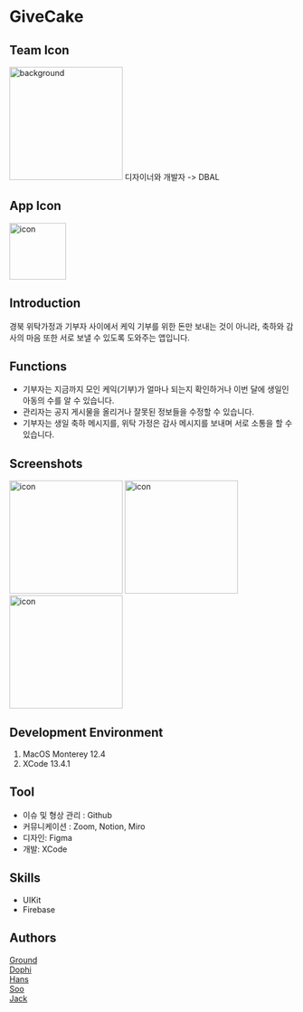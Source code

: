 # GiveCake
## Team Icon
<img width="200" alt="background" src="https://user-images.githubusercontent.com/103012796/179392335-ce76dde8-1ee1-41cc-a35e-92687562c023.png">
디자이너와 개발자 -> DBAL

## App Icon
<img width="100" alt="icon" src="https://user-images.githubusercontent.com/72330884/186935593-1a2172ea-b159-4f36-9ce4-75ba88cf8844.png">

## Introduction
경북 위탁가정과 기부자 사이에서 케익 기부를 위한 돈만 보내는 것이 아니라, 축하와 감사의 마음 또한 서로 보낼 수 있도록 도와주는 앱입니다.

## Functions
- 기부자는 지금까지 모인 케익(기부)가 얼마나 되는지 확인하거나 이번 달에 생일인 아동의 수를 알 수 있습니다.
- 관리자는 공지 게시물을 올리거나 잘못된 정보들을 수정할 수 있습니다.
- 기부자는 생일 축하 메시지를, 위탁 가정은 감사 메시지를 보내며 서로 소통을 할 수 있습니다.

## Screenshots
<p>
<img width="200" alt="icon" src="https://user-images.githubusercontent.com/72330884/186937351-5dec70c7-dde5-47e2-81dc-42f8c51f36a0.png">
<img width="200" alt="icon" src="https://user-images.githubusercontent.com/72330884/186937373-b275f34e-caee-4010-af2b-83d1043aa2f8.png">
<img width="200" alt="icon" src="https://user-images.githubusercontent.com/72330884/186937364-f6b6557f-8ede-434f-be2d-c7328edf82a0.png">
</p>

## Development Environment
1. MacOS Monterey 12.4
2. XCode 13.4.1

## Tool
- 이슈 및 형상 관리 : Github
- 커뮤니케이션 : Zoom, Notion, Miro
- 디자인: Figma
- 개발: XCode

## Skills
- UIKit
- Firebase

## Authors
[Ground](https://github.com/GroundDev)   
[Dophi](https://github.com/ddophi98)   
[Hans](https://github.com/HANS5109)   
[Soo](https://github.com/22Seongsoo)   
[Jack](https://github.com/SeonJeon)   
